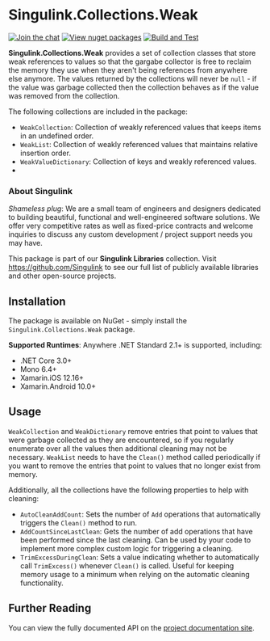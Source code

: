 # Singulink.Collections.Weak

[![Join the chat](https://badges.gitter.im/Singulink/community.svg)](https://gitter.im/Singulink/community?utm_source=badge&utm_medium=badge&utm_campaign=pr-badge&utm_content=badge)
[![View nuget packages](https://img.shields.io/nuget/v/Singulink.Collections.Weak.svg)](https://www.nuget.org/packages/Singulink.Collections.Weak/)
[![Build and Test](https://github.com/Singulink/Singulink.Collections.Weak/workflows/build%20and%20test/badge.svg)](https://github.com/Singulink.Collections.Weak/actions?query=workflow%3A%22build+and+test%22)

**Singulink.Collections.Weak** provides a set of collection classes that store weak references to values so that the gargabe collector is free to reclaim the memory they use when they aren't being references from anywhere else anymore. The values returned by the collections will never be `null` - if the value was garbage collected then the collection behaves as if the value was removed from the collection.

The following collections are included in the package:
- `WeakCollection`: Collection of weakly referenced values that keeps items in an undefined order.
- `WeakList`: Collection of weakly referenced values that maintains relative insertion order.
- `WeakValueDictionary`: Collection of keys and weakly referenced values.
- 
### About Singulink

*Shameless plug*: We are a small team of engineers and designers dedicated to building beautiful, functional and well-engineered software solutions. We offer very competitive rates as well as fixed-price contracts and welcome inquiries to discuss any custom development / project support needs you may have.

This package is part of our **Singulink Libraries** collection. Visit https://github.com/Singulink to see our full list of publicly available libraries and other open-source projects.

## Installation

The package is available on NuGet - simply install the `Singulink.Collections.Weak` package.

**Supported Runtimes**: Anywhere .NET Standard 2.1+ is supported, including:
- .NET Core 3.0+
- Mono 6.4+
- Xamarin.iOS 12.16+
- Xamarin.Android 10.0+

## Usage

`WeakCollection` and `WeakDictionary` remove entries that point to values that were garbage collected as they are encountered, so if you regularly enumerate over all the values then additional cleaning may not be necessary. `WeakList` needs to have the `Clean()` method called periodically if you want to remove the entries that point to values that no longer exist from memory.

Additionally, all the collections have the following properties to help with cleaning:
- `AutoCleanAddCount`: Sets the number of `Add` operations that automatically triggers the `Clean()` method to run.
- `AddCountSinceLastClean`: Gets the number of add operations that have been performed since the last cleaning. Can be used by your code to implement more complex custom logic for triggering a cleaning.
- `TrimExcessDuringClean`: Sets a value indicating whether to automatically call `TrimExcess()` whenever `Clean()` is called. Useful for keeping memory usage to a minimum when relying on the automatic cleaning functionality.

## Further Reading

You can view the fully documented API on the [project documentation site](https://www.singulink.com/Docs/Singulink.Collections.Weak/api/Singulink.Collections.html).
